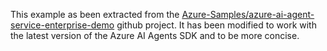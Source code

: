 This example as been extracted from the [Azure-Samples/azure-ai-agent-service-enterprise-demo](https://github.com/Azure-Samples/azure-ai-agent-service-enterprise-demo/) github project.
It has been modified to work with the latest version of the Azure AI Agents SDK and to be more concise.